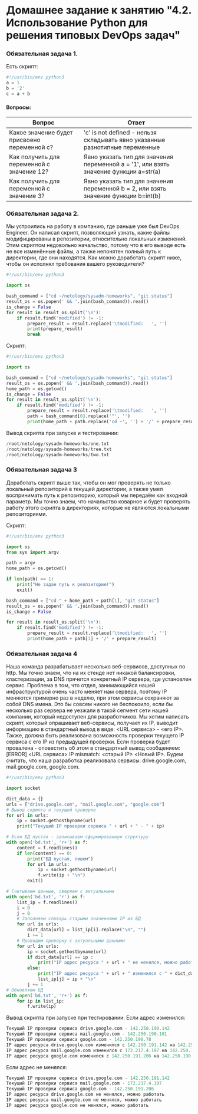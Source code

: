 # Домашнее задание к занятию "4.2. Использование Python для решения типовых DevOps задач"

### Обязательная задача 1.
Есть скрипт:
```python
#!/usr/bin/env python3
a = 1
b = '2'
c = a + b
```

#### Вопросы:
Вопрос | Ответ
--- |-------|
Какое значение будет присвоено переменной c? | 'c' is not defined - нельзя складывать явно указанные разнотипные переменные
Как получить для переменной c значение 12? | Явно указать тип для значения переменной a = '1', или взять значение функции a=str(a)
Как получить для переменной c значение 3? | Явно указать тип для значения переменной b = 2, или взять значение функции b=int(b)

### Обязательная задача 2.
Мы устроились на работу в компанию, где раньше уже был DevOps Engineer. Он написал скрипт, позволяющий узнать, какие файлы модифицированы в репозитории, относительно локальных изменений. Этим скриптом недовольно начальство, потому что в его выводе есть не все изменённые файлы, а также непонятен полный путь к директории, где они находятся. Как можно доработать скрипт ниже, чтобы он исполнял требования вашего руководителя?

```python
#!/usr/bin/env python3

import os

bash_command = ["cd ~/netology/sysadm-homeworks", "git status"]
result_os = os.popen(' && '.join(bash_command)).read()
is_change = False
for result in result_os.split('\n'):
    if result.find('modified') != -1:
        prepare_result = result.replace('\tmodified:   ', '')
        print(prepare_result)
        break
```

Скрипт:
```python
#!/usr/bin/env python3

import os

bash_command = ["cd ~/netology/sysadm-homeworks", "git status"]
result_os = os.popen(' && '.join(bash_command)).read()
home_path = os.getcwd()
is_change = False
for result in result_os.split('\n'):
    if result.find('modified') != -1:
        prepare_result = result.replace('\tmodified:   ', '')
        path = bash_command[0].replace('"', '')
        print(home_path + path.replace('cd ~', '') + '/' + prepare_result)
```

Вывод скрипта при запуске и тестировании:
```python
/root/netology/sysadm-homeworks/one.txt
/root/netology/sysadm-homeworks/tree.txt
/root/netology/sysadm-homeworks/two.txt
```

### Обязательная задача 3
Доработать скрипт выше так, чтобы он мог проверять не только локальный репозиторий в текущей директории, а также умел воспринимать путь к репозиторию, который мы передаём как входной параметр. Мы точно знаем, что начальство коварное и будет проверять работу этого скрипта в директориях, которые не являются локальными репозиториями.  

Скрипт:
```python
#!/usr/bin/env python3

import os
from sys import argv

path = argv
home_path = os.getcwd()

if len(path) == 1:
    print("Не задан путь к реопзиторию!")
    exit()

bash_command = ["cd " + home_path + path[1], "git status"]
result_os = os.popen(' && '.join(bash_command)).read()
is_change = False

for result in result_os.split('\n'):
    if result.find('modified') != -1:
        prepare_result = result.replace('\tmodified:   ', '')
        print(home_path + path[1] + '/' + prepare_result)
```

### Обязательная задача 4
Наша команда разрабатывает несколько веб-сервисов, доступных по http. Мы точно знаем, что на их стенде нет никакой балансировки, кластеризации, за DNS прячется конкретный IP сервера, где установлен сервис. Проблема в том, что отдел, занимающийся нашей инфраструктурой очень часто меняет нам сервера, поэтому IP меняются примерно раз в неделю, при этом сервисы сохраняют за собой DNS имена. Это бы совсем никого не беспокоило, если бы несколько раз сервера не уезжали в такой сегмент сети нашей компании, который недоступен для разработчиков. Мы хотим написать скрипт, который опрашивает веб-сервисы, получает их IP, выводит информацию в стандартный вывод в виде: <URL сервиса> - <его IP>. Также, должна быть реализована возможность проверки текущего IP сервиса c его IP из предыдущей проверки. Если проверка будет провалена - оповестить об этом в стандартный вывод сообщением: [ERROR] <URL сервиса> IP mismatch: <старый IP> <Новый IP>. Будем считать, что наша разработка реализовала сервисы: drive.google.com, mail.google.com, google.com.

```python
#!/usr/bin/env python3

import socket

dict_data = {}
urls = ["drive.google.com", "mail.google.com", "google.com"]
# Вывод скрипта о текущей проверке
for url in urls:
    ip = socket.gethostbyname(url)
    print("Текущий IP проверки сервиса " + url + " - " + ip)

# Если БД пустая - записываем сформированную структуру
with open('bd.txt', 'r+') as f:
    content = f.readlines()
    if len(content) == 0:
        print("БД пустая, пишем")
        for url in urls:
            ip = socket.gethostbyname(url)
            f.write(ip + "\n")
        exit()

# Считываем данные, сверяем с актуальными
with open('bd.txt', 'r') as f:
    list_ip = f.readlines()
    i = 0
    j = 0
    # Заполняем словарь старыми значениями IP из БД
    for url in urls:
        dict_data[url] = list_ip[i].replace("\n", "")
        i += 1
    # Проводим проверку с актуальными данными
    for url in urls:
        ip = socket.gethostbyname(url)
        if dict_data[url] == ip :
            print("IP адрес ресурса " + url + " не менялся, можно работать")
        else:
            print("IP адрес ресурса " + url + " изменился с " + dict_data[url] + " на " + ip + " записываем в БД")
            list_ip[j] = ip + "\n"
        j += 1
# Обновляем БД
with open('bd.txt', 'r+') as f:
    for ip in list_ip:
        f.write(ip)
```

Вывод скрипта при запуске при тестировании:
Если адрес изменился:
```python
Текущий IP проверки сервиса drive.google.com - 142.250.190.142
Текущий IP проверки сервиса mail.google.com - 142.250.190.101
Текущий IP проверки сервиса google.com - 142.250.190.78
IP адрес ресурса drive.google.com изменился с 142.250.191.142 на 142.250.190.142 записываем в БД
IP адрес ресурса mail.google.com изменился с 172.217.4.197 на 142.250.190.101 записываем в БД
IP адрес ресурса google.com изменился с 142.250.191.206 на 142.250.190.78 записываем в БД
```


Если адрес не менялся:
```python
Текущий IP проверки сервиса drive.google.com - 142.250.191.142
Текущий IP проверки сервиса mail.google.com - 172.217.4.197
Текущий IP проверки сервиса google.com - 142.250.191.206
IP адрес ресурса drive.google.com не менялся, можно работать
IP адрес ресурса mail.google.com не менялся, можно работать
IP адрес ресурса google.com не менялся, можно работать
```